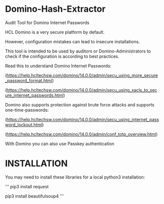 # Domino-Hash-Extractor
Audit Tool for Domino Internet Passwords


HCL Domino is a very secure platform by default.

However, configuration mistakes can lead to insecure installations.

This tool is intended to be used by auditors or Domino-Administrators to check if the configuration is according to best practices.


Read this to understand Domino Internet Passwords:

(https://help.hcltechsw.com/domino/14.0.0/admin/secu_using_more_secure_password_format.html)

(https://help.hcltechsw.com/domino/14.0.0/admin/secu_using_xacls_to_secure_internet_passwords.html)

Domino also supports protection against brute force attacks and supports one-time-passwords:

(https://help.hcltechsw.com/domino/14.0.0/admin/secu_using_internet_password_lockout.html)

(https://help.hcltechsw.com/domino/14.0.0/admin/conf_totp_overview.html)

With Domino you can also use Passkey authentication

# INSTALLATION

You may need to install these libraries for a local python3 installation:

'''
pip3 install request

pip3 install beautifulsoup4
'''
